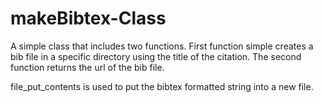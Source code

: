 makeBibtex-Class
================

A simple class that includes two functions. First function simple creates a bib file in a specific directory using 
the title of the citation. The second function returns the url of the bib file.

file_put_contents is used to put the bibtex formatted string into a new file.
